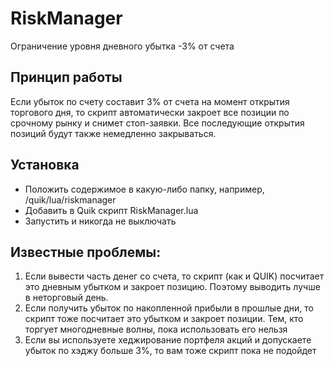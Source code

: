 # RiskManager
Ограничение уровня дневного убытка -3% от счета

## Принцип работы

Если убыток по счету составит 3% от счета на момент открытия торгового дня, то скрипт автоматически закроет все позиции по срочному рынку и снимет стоп-заявки. Все последующие открытия позиций будут также немедленно закрываться.

## Установка

* Положить содержимое в какую-либо папку, например, /quik/lua/riskmanager
* Добавить в Quik скрипт RiskManager.lua 
* Запустить и никогда не выключать

## Известные проблемы:
1. Если вывести часть денег со счета, то скрипт (как и QUIK) посчитает это дневным убытком и закроет позицию. Поэтому выводить лучше в неторговый день.
2. Если получить убыток по накопленной прибыли в прошлые дни, то скрипт тоже посчитает это убытком и закроет позиции. Тем, кто торгует многодневные волны, пока использовать его нельзя
3. Если вы используете хеджирование портфеля акций и допускаете убыток по хэджу больше 3%, то вам тоже скрипт пока не подойдет
